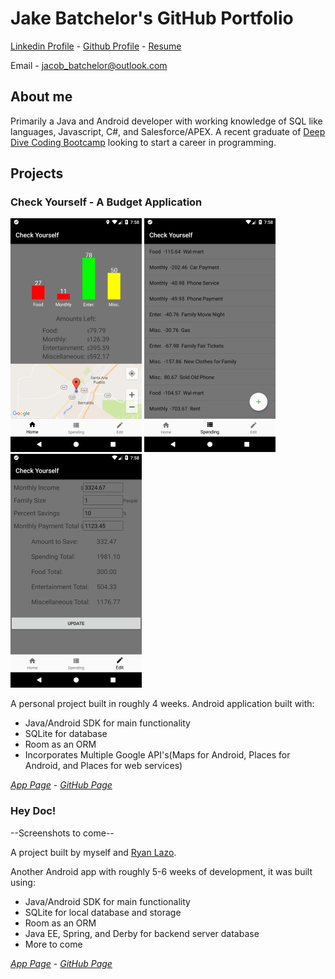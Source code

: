# Jake Batchelor's GitHub Portfolio

[Linkedin Profile](https://www.linkedin.com/in/jake-batchelor) -
[Github Profile](https://github.com/JakeBat) -
[Resume](JakeBatResumeUpdated.pdf)

Email - jacob_batchelor@outlook.com

## About me

Primarily a Java and Android developer with working knowledge of SQL like languages,
Javascript, C#, and Salesforce/APEX. A recent graduate of [Deep Dive Coding Bootcamp](
https://deepdivecoding.com/) looking to start a career in programming.

## Projects

### Check Yourself - A Budget Application

![Screenshot1](Screenshots/CYScreenshot1.png) ![Screenshot2](Screenshots/CYScreenshot2.png) ![Screenshot3](Screenshots/CYScreenshot3.png)

A personal project built in roughly 4 weeks. Android application built with:
- Java/Android SDK for main functionality
- SQLite for database
- Room as an ORM
- Incorporates Multiple Google API's(Maps for Android, Places for Android, and Places for
web services)

_[App Page](https://jakebat.github.io/check_yourself/)_ -
_[GitHub Page](https://github.com/JakeBat/check_yourself)_

### Hey Doc!

--Screenshots to come--

A project built by myself and [Ryan Lazo](https://www.linkedin.com/in/ryan-lazo-924024158/).

Another Android app with roughly 5-6 weeks of development, it was built using:
- Java/Android SDK for main functionality
- SQLite for local database and storage
- Room as an ORM
- Java EE, Spring, and Derby for backend server database
- More to come

_[App Page]()_ -
_[GitHub Page](https://github.com/deep-dive-coding-java-cohort-3/HeyDoc)_